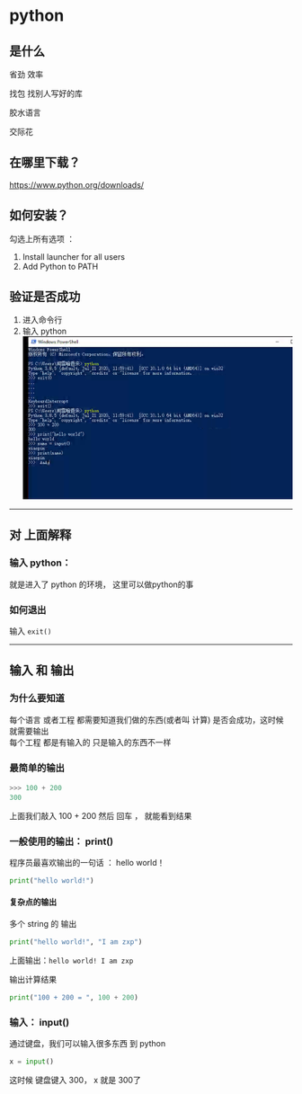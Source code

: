 # python
## 是什么
省劲
效率

找包  找别人写好的库

胶水语言

交际花


## 在哪里下载？
https://www.python.org/downloads/

## 如何安装？
勾选上所有选项 ：
1. Install launcher for all users
2. Add Python   to  PATH

## 验证是否成功
1. 进入命令行
2. 输入 python
![](./pic/python_commmand.png)

----
## 对 上面解释
### 输入 python：
就是进入了 python 的环境， 这里可以做python的事

### 如何退出
输入  ```exit()```

---
## 输入 和 输出
### 为什么要知道
每个语言 或者工程 都需要知道我们做的东西(或者叫 计算) 是否会成功，这时候 就需要输出  
每个工程 都是有输入的 只是输入的东西不一样

### 最简单的输出
```py
>>> 100 + 200
300
```
上面我们敲入  100 + 200  然后 回车 ， 就能看到结果


### 一般使用的输出： print()
程序员最喜欢输出的一句话 ： hello world！
```py
print("hello world!")
```

#### 复杂点的输出
多个 string 的 输出
```py
print("hello world!", "I am zxp")
```
上面输出：```hello world! I am zxp```

输出计算结果
```py
print("100 + 200 = ", 100 + 200)
```

### 输入： input()
通过键盘，我们可以输入很多东西 到 python
```py
x = input()
```
这时候 键盘键入  300， x 就是 300了
